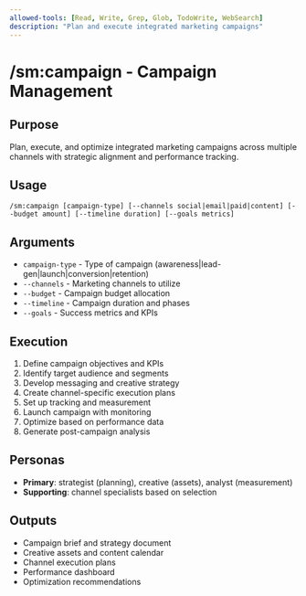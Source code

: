 ```yaml
---
allowed-tools: [Read, Write, Grep, Glob, TodoWrite, WebSearch]
description: "Plan and execute integrated marketing campaigns"
---
```


# /sm:campaign - Campaign Management

## Purpose
Plan, execute, and optimize integrated marketing campaigns across multiple channels with strategic alignment and performance tracking.

## Usage
```
/sm:campaign [campaign-type] [--channels social|email|paid|content] [--budget amount] [--timeline duration] [--goals metrics]
```

## Arguments
- `campaign-type` - Type of campaign (awareness|lead-gen|launch|conversion|retention)
- `--channels` - Marketing channels to utilize
- `--budget` - Campaign budget allocation
- `--timeline` - Campaign duration and phases
- `--goals` - Success metrics and KPIs

## Execution
1. Define campaign objectives and KPIs
2. Identify target audience and segments
3. Develop messaging and creative strategy
4. Create channel-specific execution plans
5. Set up tracking and measurement
6. Launch campaign with monitoring
7. Optimize based on performance data
8. Generate post-campaign analysis

## Personas
- **Primary**: strategist (planning), creative (assets), analyst (measurement)
- **Supporting**: channel specialists based on selection

## Outputs
- Campaign brief and strategy document
- Creative assets and content calendar
- Channel execution plans
- Performance dashboard
- Optimization recommendations